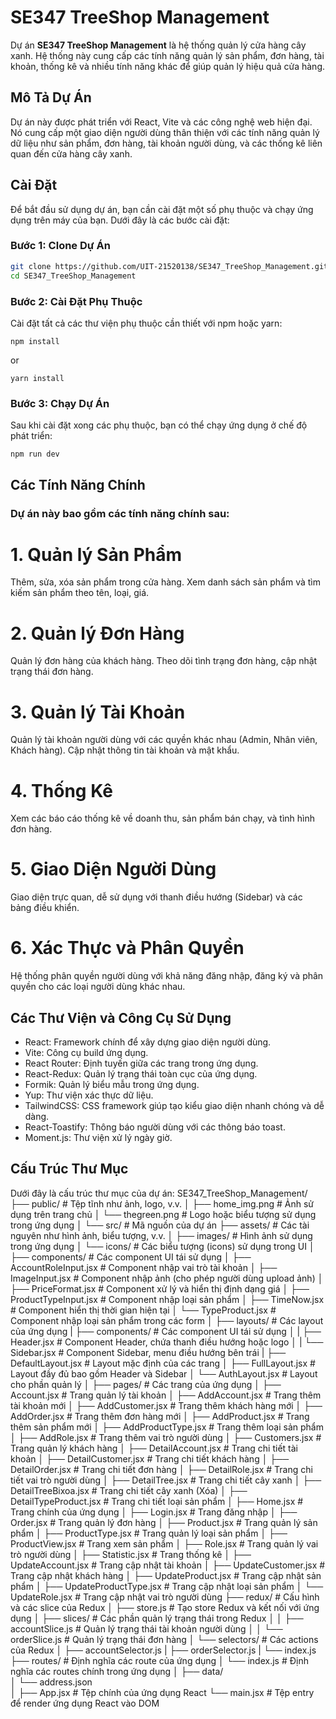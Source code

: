 # SE347 TreeShop Management

Dự án **SE347 TreeShop Management** là hệ thống quản lý cửa hàng cây xanh. Hệ thống này cung cấp các tính năng quản lý sản phẩm, đơn hàng, tài khoản, thống kê và nhiều tính năng khác để giúp quản lý hiệu quả cửa hàng.

## Mô Tả Dự Án

Dự án này được phát triển với React, Vite và các công nghệ web hiện đại. Nó cung cấp một giao diện người dùng thân thiện với các tính năng quản lý dữ liệu như sản phẩm, đơn hàng, tài khoản người dùng, và các thống kê liên quan đến cửa hàng cây xanh.

## Cài Đặt

Để bắt đầu sử dụng dự án, bạn cần cài đặt một số phụ thuộc và chạy ứng dụng trên máy của bạn. Dưới đây là các bước cài đặt:

### Bước 1: Clone Dự Án

```bash
git clone https://github.com/UIT-21520138/SE347_TreeShop_Management.git
cd SE347_TreeShop_Management
```
### Bước 2: Cài Đặt Phụ Thuộc
Cài đặt tất cả các thư viện phụ thuộc cần thiết với npm hoặc yarn:
```básh
npm install
```
or
```báh
yarn install
```
### Bước 3: Chạy Dự Án
Sau khi cài đặt xong các phụ thuộc, bạn có thể chạy ứng dụng ở chế độ phát triển:
```básh
npm run dev
```
## Các Tính Năng Chính

### Dự án này bao gồm các tính năng chính sau:

# 1. Quản lý Sản Phẩm
Thêm, sửa, xóa sản phẩm trong cửa hàng.
Xem danh sách sản phẩm và tìm kiếm sản phẩm theo tên, loại, giá.
# 2. Quản lý Đơn Hàng
Quản lý đơn hàng của khách hàng.
Theo dõi tình trạng đơn hàng, cập nhật trạng thái đơn hàng.
# 3. Quản lý Tài Khoản
Quản lý tài khoản người dùng với các quyền khác nhau (Admin, Nhân viên, Khách hàng).
Cập nhật thông tin tài khoản và mật khẩu.
# 4. Thống Kê
Xem các báo cáo thống kê về doanh thu, sản phẩm bán chạy, và tình hình đơn hàng.
# 5. Giao Diện Người Dùng
Giao diện trực quan, dễ sử dụng với thanh điều hướng (Sidebar) và các bảng điều khiển.
# 6. Xác Thực và Phân Quyền
Hệ thống phân quyền người dùng với khả năng đăng nhập, đăng ký và phân quyền cho các loại người dùng khác nhau.
## Các Thư Viện và Công Cụ Sử Dụng

- React: Framework chính để xây dựng giao diện người dùng.
- Vite: Công cụ build ứng dụng.
- React Router: Định tuyến giữa các trang trong ứng dụng.
- React-Redux: Quản lý trạng thái toàn cục của ứng dụng.
- Formik: Quản lý biểu mẫu trong ứng dụng.
- Yup: Thư viện xác thực dữ liệu.
- TailwindCSS: CSS framework giúp tạo kiểu giao diện nhanh chóng và dễ dàng.
- React-Toastify: Thông báo người dùng với các thông báo toast.
- Moment.js: Thư viện xử lý ngày giờ.
## Cấu Trúc Thư Mục

Dưới đây là cấu trúc thư mục của dự án:
SE347_TreeShop_Management/
├── public/                   # Tệp tĩnh như ảnh, logo, v.v.
│   ├── home_img.png          # Ảnh sử dụng trên trang chủ
│   └── thegreen.png          # Logo hoặc biểu tượng sử dụng trong ứng dụng
│
└── src/                      # Mã nguồn của dự án
    ├── assets/               # Các tài nguyên như hình ảnh, biểu tượng, v.v.
    │   ├── images/           # Hình ảnh sử dụng trong ứng dụng
    │   └── icons/            # Các biểu tượng (icons) sử dụng trong UI
    │
    ├── components/           # Các component UI tái sử dụng
    │   ├── AccountRoleInput.jsx  # Component nhập vai trò tài khoản
    │   ├── ImageInput.jsx       # Component nhập ảnh (cho phép người dùng upload ảnh)
    │   ├── PriceFormat.jsx      # Component xử lý và hiển thị định dạng giá
    │   ├── ProductTypeInput.jsx # Component nhập loại sản phẩm
    │   ├── TimeNow.jsx          # Component hiển thị thời gian hiện tại
    │   └── TypeProduct.jsx      # Component nhập loại sản phẩm trong các form
    │
    ├── layouts/ # Các layout của ứng dụng
    |   ├── components/         # Các component UI tái sử dụng
    │   |        ├── Header.jsx             # Component Header, chứa thanh điều hướng hoặc logo
    │   |        └── Sidebar.jsx            # Component Sidebar, menu điều hướng bên trái
    |   ├── DefaultLayout.jsx  # Layout mặc định của các trang
    │   ├── FullLayout.jsx     # Layout đầy đủ bao gồm Header và Sidebar
    │   └── AuthLayout.jsx     # Layout cho phần quản lý
    │
    ├── pages/                 # Các trang của ứng dụng
    │   ├── Account.jsx         # Trang quản lý tài khoản
    │   ├── AddAccount.jsx      # Trang thêm tài khoản mới
    │   ├── AddCustomer.jsx     # Trang thêm khách hàng mới
    │   ├── AddOrder.jsx        # Trang thêm đơn hàng mới
    │   ├── AddProduct.jsx      # Trang thêm sản phẩm mới
    │   ├── AddProductType.jsx  # Trang thêm loại sản phẩm
    │   ├── AddRole.jsx         # Trang thêm vai trò người dùng
    │   ├── Customers.jsx       # Trang quản lý khách hàng
    │   ├── DetailAccount.jsx   # Trang chi tiết tài khoản
    │   ├── DetailCustomer.jsx  # Trang chi tiết khách hàng
    │   ├── DetailOrder.jsx     # Trang chi tiết đơn hàng
    │   ├── DetailRole.jsx      # Trang chi tiết vai trò người dùng
    │   ├── DetailTree.jsx      # Trang chi tiết cây xanh
    │   ├── DetailTreeBixoa.jsx # Trang chi tiết cây xanh (Xóa)
    │   ├── DetailTypeProduct.jsx # Trang chi tiết loại sản phẩm
    │   ├── Home.jsx            # Trang chính của ứng dụng
    │   ├── Login.jsx           # Trang đăng nhập
    │   ├── Order.jsx           # Trang quản lý đơn hàng
    │   ├── Product.jsx         # Trang quản lý sản phẩm
    │   ├── ProductType.jsx     # Trang quản lý loại sản phẩm
    │   ├── ProductView.jsx     # Trang xem sản phẩm
    │   ├── Role.jsx            # Trang quản lý vai trò người dùng
    │   ├── Statistic.jsx       # Trang thống kê
    │   ├── UpdateAccount.jsx   # Trang cập nhật tài khoản
    │   ├── UpdateCustomer.jsx  # Trang cập nhật khách hàng
    │   ├── UpdateProduct.jsx   # Trang cập nhật sản phẩm
    │   ├── UpdateProductType.jsx # Trang cập nhật loại sản phẩm
    │   └── UpdateRole.jsx      # Trang cập nhật vai trò người dùng
    ├── redux/                  # Cấu hình và các slice của Redux
    │   ├── store.js            # Tạo store Redux và kết nối với ứng dụng
    │   ├── slices/             # Các phần quản lý trạng thái trong Redux
    │   │   ├── accountSlice.js # Quản lý trạng thái tài khoản người dùng
    │   │   └── orderSlice.js   # Quản lý trạng thái đơn hàng
    │   └── selectors/          # Các actions của Redux
    │       ├── accountSelector.js
    |       ├── orderSelector.js
    |       └── index.js
    ├── routes/                # Định nghĩa các route của ứng dụng
    │   └── index.js           # Định nghĩa các routes chính trong ứng dụng
    │
    ├── data/                 
    │   └── address.json       
    │
    ├── App.jsx                # Tệp chính của ứng dụng React
    └── main.jsx               # Tệp entry để render ứng dụng React vào DOM

